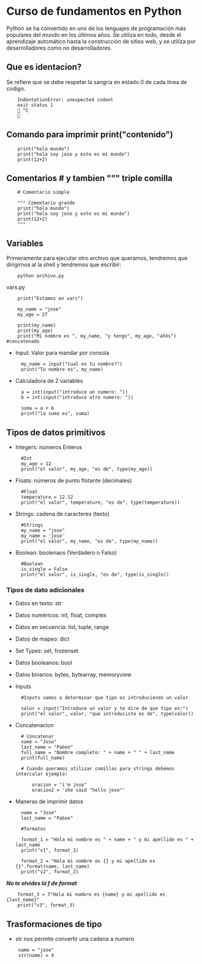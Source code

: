 # Curso de fundamentos en Python

Python se ha convertido en uno de los lenguajes de programación más populares del mundo en los últimos años. Se utiliza en todo, desde el aprendizaje automático hasta la construcción de sitios web, y se utiliza por desarrolladores como no desarrolladores.

## Que es identacion?
Se refiere que se debe respetar la sangria en estado 0 de cada linea de codigo.

        IndentationError: unexpected indent
        exit status 1
         ^C
        

## Comando para imprimir print("contenido")

        print("hola mundo")
        print("hola soy jose y este es mi mundo")
        print(12+2)

## Comentarios # y tambien """ triple comilla 

        # Comentario simple 
        
        """ Comentario grande
        print("hola mundo")
        print("hola soy jose y este es mi mundo")
        print(12+2)        
        """
## Variables 

Primeramente para ejecutar otro archivo que queramos, tendremos que dirigirnos al la shell y tendremos que escribir:

        python archivo.py

vars.py 

        print("Estamos en vars")

        my_name = "jose"
        my_age = 27

        print(my_name)
        print(my_age)
        print("Mi nombre es ", my_name, "y tengo", my_age, "añós")  #concatenado

* Input: Valor para mandar por consola 

        my_name = input("Cual es tu nombre?")
        print("Tu nombre es", my_name)

* Calculadora de 2 variables
            
        a = int(input("introduce un numero: "))
        b = int(input("introduce otro numero: "))

        suma = a + b
        print("la suma es", suma)


## Tipos de datos primitivos
* Integers: números Enteros 
        
        #Int
        my_age = 12
        print("el valor", my_age, "es de", type(my_age))

* Floats: números de punto flotante (decimales)

        #Float
        temperature = 12.12
        print("el valor", temperature, "es de", type(temperature))

* Strings: cadena de caracteres (texto)

        #Strings
        my_name = "jose"
        my_name = 'jose'
        print("el valor", my_name, "es de", type(my_name))

* Boolean: boolenaos (Verdadero o Falso)

        #Boolean
        is_single = False
        print("el valor", is_single, "es de", type(is_single))

### Tipos de dato adicionales
* Datos en texto: str
* Datos numéricos: int, float, complex
* Datos en secuencia: list, tuple, range
* Datos de mapeo: dict
* Set Types: set, frozenset
* Datos booleanos: bool
* Datos binarios: bytes, bytearray, memoryview

* Inputs

        #Inputs vamos a determinar que tipo es introduciendo un valor

        valor = input("Introduce un valor y te dire de que tipo es:")
        print("el valor", valor, "que introduciste es de", type(valor))

* Concatenacion 
  
        # Concatenar
        name = "Jose"
        last_name = "Pabon"
        full_name = "Nombre completo: " + name + " " + last_name
        print(full_name)

        # Cuando queramos utilizar comillas para strings debemos intercalar ejemplo:

            oracion = "i'm jose"
            oracion2 = 'she said "hello jose"'

* Maneras de imprimir datos 

        name = "Jose"
        last_name = "Pabon"

        #formatos

        format_1 = "Hola mi nombre es " + name + " y mi apellido es " + last_name
        print("v1", format_1)

        format_2 = "Hola mi nombre es {} y mi apellido es {}".format(name, last_name)
        print("v2", format_2)
***No te olvides la f de format***

        format_3 = f"Hola mi nombre es {name} y mi apellido es {last_name}"
        print("v3", format_3)

 ## Trasformaciones de tipo 
 * str nos permite convertir una cadena a numero

        name = "jose"
        str(name) = 4 


